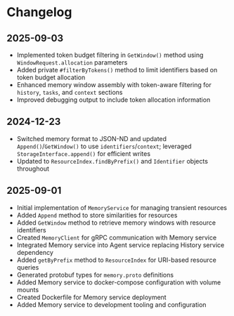 # Changelog

## 2025-09-03

- Implemented token budget filtering in `GetWindow()` method using
  `WindowRequest.allocation` parameters
- Added private `#filterByTokens()` method to limit identifiers based on token
  budget allocation
- Enhanced memory window assembly with token-aware filtering for `history`,
  `tasks`, and `context` sections
- Improved debugging output to include token allocation information

## 2024-12-23

- Switched memory format to JSON-ND and updated `Append()`/`GetWindow()` to use
  `identifiers`/`context`; leveraged `StorageInterface.append()` for efficient
  writes
- Updated to `ResourceIndex.findByPrefix()` and `Identifier` objects throughout

## 2025-09-01

- Initial implementation of `MemoryService` for managing transient resources
- Added `Append` method to store similarities for resources
- Added `GetWindow` method to retrieve memory windows with resource identifiers
- Created `MemoryClient` for gRPC communication with Memory service
- Integrated Memory service into Agent service replacing History service
  dependency
- Added `getByPrefix` method to `ResourceIndex` for URI-based resource queries
- Generated protobuf types for `memory.proto` definitions
- Added Memory service to docker-compose configuration with volume mounts
- Created Dockerfile for Memory service deployment
- Added Memory service to development tooling and configuration
